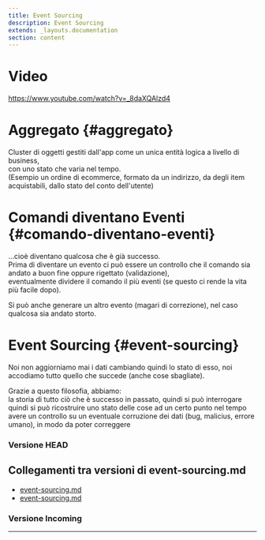 ```yaml
---
title: Event Sourcing
description: Event Sourcing
extends: _layouts.documentation
section: content
---
```


# Video
https://www.youtube.com/watch?v=_8daXQAlzd4

# Aggregato {#aggregato}

Cluster di oggetti gestiti dall'app come un unica entità logica a livello di business,   
con uno stato che varia nel tempo.  
(Esempio un ordine di ecommerce, formato da un indirizzo, da degli item acquistabili, dallo stato del conto dell'utente)

# Comandi diventano Eventi {#comando-diventano-eventi}

...cioè diventano qualcosa che è già successo.  
Prima di diventare un evento ci può essere un controllo che il comando sia andato a buon fine oppure rigettato (validazione),  
eventualmente dividere il comando il più eventi (se questo ci rende la vita più facile dopo).

Si può anche generare un altro evento (magari di correzione), nel caso qualcosa sia andato storto.

# Event Sourcing {#event-sourcing}
Noi non aggiorniamo mai i dati cambiando quindi lo stato di esso, noi accodiamo tutto quello che succede (anche cose sbagliate).  


Grazie a questo filosofia, abbiamo:  
la storia di tutto ciò che è successo in passato, quindi si può interrogare  
quindi si può ricostruire uno stato delle cose ad un certo punto nel tempo  
avere un controllo su un eventuale corruzione dei dati (bug, malicius, errore umano), in modo da poter correggere
### Versione HEAD


## Collegamenti tra versioni di event-sourcing.md
* [event-sourcing.md](../../../Xot/docs/activity/event-sourcing.md)
* [event-sourcing.md](../../../Tenant/docs/it/config/event-sourcing.md)


### Versione Incoming


---

